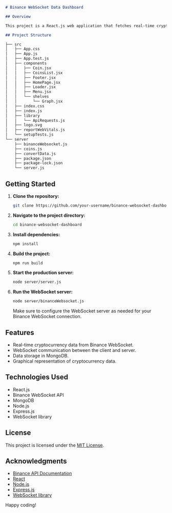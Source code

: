 ```markdown
# Binance WebSocket Data Dashboard

## Overview

This project is a React.js web application that fetches real-time cryptocurrency data from Binance WebSocket and displays it to the user. The application also utilizes WebSocket to communicate between the client and server. Additionally, the collected data is stored in MongoDB.

## Project Structure

├── src
│   ├── App.css
│   ├── App.js
│   ├── App.test.js
│   ├── components
│   │   ├── Coin.jsx
│   │   ├── CoinsList.jsx
│   │   ├── Footer.jsx
│   │   ├── HomePage.jsx
│   │   ├── Loader.jsx
│   │   ├── Menu.jsx
│   │   └── shelves
│   │       └── Graph.jsx
│   ├── index.css
│   ├── index.js
│   ├── library
│   │   └── ApiRequests.js
│   ├── logo.svg
│   ├── reportWebVitals.js
│   └── setupTests.js
└── server
    ├── binanceWebsocket.js
    ├── coins.js
    ├── convertData.js
    ├── package.json
    ├── package-lock.json
    └── server.js
```

## Getting Started

1. **Clone the repository:**

   ```bash
   git clone https://github.com/your-username/binance-websocket-dashboard.git
   ```

2. **Navigate to the project directory:**

   ```bash
   cd binance-websocket-dashboard
   ```

3. **Install dependencies:**

   ```bash
   npm install
   ```

4. **Build the project:**

   ```bash
   npm run build
   ```

5. **Start the production server:**

   ```bash
   node server/server.js
   ```

6. **Run the WebSocket server:**

   ```bash
   node server/binanceWebsocket.js
   ```

   Make sure to configure the WebSocket server as needed for your Binance WebSocket connection.

## Features

- Real-time cryptocurrency data from Binance WebSocket.
- WebSocket communication between the client and server.
- Data storage in MongoDB.
- Graphical representation of cryptocurrency data.

## Technologies Used

- React.js
- Binance WebSocket API
- MongoDB
- Node.js
- Express.js
- WebSocket library

## License

This project is licensed under the [MIT License](LICENSE).

## Acknowledgments

- [Binance API Documentation](https://binance-docs.github.io/apidocs/spot/en/)
- [React](https://reactjs.org/)
- [Node.js](https://nodejs.org/)
- [Express.js](https://expressjs.com/)
- [WebSocket library](https://github.com/websockets/ws)

Happy coding!
